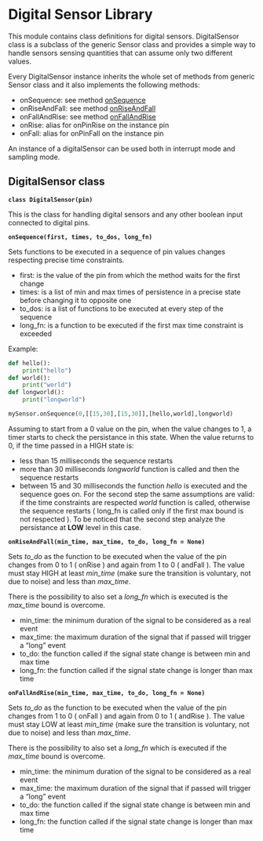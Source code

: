 <!-- _digitalSensor -->
<!-- module: digitalSensor -->
# Digital Sensor Library

This module contains class definitions for digital sensors. DigitalSensor class is a subclass of the generic Sensor class and provides a simple way to handle sensors sensing quantities that can assume only two different values.

Every DigitalSensor instance inherits the whole set of methods from generic Sensor class and it also implements the following methods:


* onSequence: see method [onSequence](https://docs.zerynth.com/latest/official/lib.zerynth.smartsensors/docs/official_lib.zerynth.smartsensors_digitalSensors.html#onsequence)
* onRiseAndFall: see method [onRiseAndFall](https://docs.zerynth.com/latest/official/lib.zerynth.smartsensors/docs/official_lib.zerynth.smartsensors_digitalSensors.html#onriseandfall)
* onFallAndRise: see method [onFallAndRise](https://docs.zerynth.com/latest/official/lib.zerynth.smartsensors/docs/official_lib.zerynth.smartsensors_digitalSensors.html#onfallandrise)
* onRise: alias for onPinRise on the instance pin
* onFall: alias for onPinFall on the instance pin

An instance of a digitalSensor can be used both in interrupt mode and sampling mode.

## DigitalSensor class


**`class DigitalSensor(pin)`**

This is the class for handling digital sensors and any other boolean input connected to digital pins.


**`onSequence(first, times, to_dos, long_fn)`**

Sets functions to be executed in a sequence of pin values changes respecting precise time constraints.


* first: is the value of the pin from which the method waits for the first change
* times: is a list of min and max times of persistence in a precise state before changing it to opposite one
* to_dos: is a list of functions to be executed at every step of the sequence
* long_fn: is a function to be executed if the first max time constraint is exceeded

Example:

```py
def hello():
    print("hello")
def world():
    print("world")
def longworld():
    print("longworld")

mySensor.onSequence(0,[[15,30],[15,30]],[hello,world],longworld)
```

Assuming to start from a 0 value on the pin, when the value changes to 1, a timer starts to check the
persistance in this state. When the value returns to 0, if the time passed in a HIGH state is:


* less than 15 milliseconds the sequence restarts
* more than 30 milliseconds *longworld* function is called and then the sequence restarts
* between 15 and 30 milliseconds the function *hello* is executed and the sequence goes on.
For the second step the same assumptions are valid: if the time constraints are respected *world* function is called, otherwise the sequence restarts ( long_fn is called only if the first max bound is not respected ). To be noticed that the second step analyze the persistance at **LOW** level in this case.


**`onRiseAndFall(min_time, max_time, to_do, long_fn = None)`**

Sets *to_do* as the function to be executed when the value of the pin changes from 0 to 1 ( onRise ) and again from 1 to 0 ( andFall ).
The value must stay HIGH at least *min_time* (make sure the transition is voluntary, not due to noise) and less than *max_time*.

There is the possibility to also set a *long_fn* which is executed is the *max_time* bound is overcome.


* min_time: the minimum duration of the signal to be considered as a real event
* max_time: the maximum duration of the signal that if passed will trigger a “long” event
* to_do: the function called if the signal state change is between min and max time
* long_fn: the function called if the signal state change is longer than max time


**`onFallAndRise(min_time, max_time, to_do, long_fn = None)`**

Sets *to_do* as the function to be executed when the value of the pin changes from 1 to 0 ( onFall ) and again from 0 to 1 ( andRise ).
The value must stay LOW at least *min_time* (make sure the transition is voluntary, not due to noise) and less than *max_time*.

There is the possibility to also set a *long_fn* which is executed if the *max_time* bound is overcome.


* min_time: the minimum duration of the signal to be considered as a real event
* max_time: the maximum duration of the signal that if passed will trigger a “long” event
* to_do: the function called if the signal state change is between min and max time
* long_fn: the function called if the signal state change is longer than max time
